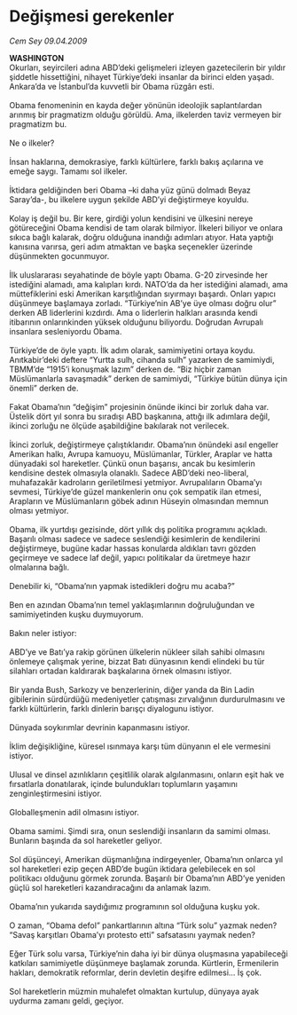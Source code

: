 # Değişmesi gerekenler

*Cem Sey 09.04.2009*

<div class="taraf_structure_2col_1zq">
<div class="margen_n">



 <p><b>WASHINGTON</b> <br/>Okurları, seyircileri adına ABD’deki gelişmeleri izleyen gazetecilerin bir yıldır şiddetle hissettiğini, nihayet Türkiye’deki insanlar da birinci elden yaşadı. Ankara’da ve İstanbul’da kuvvetli bir Obama rüzgârı esti. <br/><br/>Obama fenomeninin en kayda değer yönünün ideolojik saplantılardan arınmış bir pragmatizm olduğu görüldü. Ama, ilkelerden taviz vermeyen bir pragmatizm bu. <br/><br/>Ne o ilkeler? <br/><br/>İnsan haklarına, demokrasiye, farklı kültürlere, farklı bakış açılarına ve emeğe saygı. Tamamı sol ilkeler. <br/><br/>İktidara geldiğinden beri Obama –ki daha yüz günü dolmadı Beyaz Saray’da-, bu ilkelere uygun şekilde ABD’yi değiştirmeye koyuldu. <br/><br/>Kolay iş değil bu. Bir kere, girdiği yolun kendisini ve ülkesini nereye götüreceğini Obama kendisi de tam olarak bilmiyor. İlkeleri biliyor ve onlara sıkıca bağlı kalarak, doğru olduğuna inandığı adımları atıyor. Hata yaptığı kanısına varırsa, geri adım atmaktan ve başka seçenekler üzerinde düşünmekten gocunmuyor. <br/><br/>İlk uluslararası seyahatinde de böyle yaptı Obama. G-20 zirvesinde her istediğini alamadı, ama kalıpları kırdı. NATO’da da her istediğini alamadı, ama müttefiklerini eski Amerikan karşıtlığından sıyırmayı başardı. Onları yapıcı düşünmeye başlamaya zorladı. “Türkiye’nin AB’ye üye olması doğru olur” derken AB liderlerini kızdırdı. Ama o liderlerin halkları arasında kendi itibarının onlarınkinden yüksek olduğunu biliyordu. Doğrudan Avrupalı insanlara sesleniyordu Obama. <br/><br/>Türkiye’de de öyle yaptı. İlk adım olarak, samimiyetini ortaya koydu. Anıtkabir’deki deftere “Yurtta sulh, cihanda sulh” yazarken de samimiydi, TBMM’de “1915’i konuşmak lazım” derken de. “Biz hiçbir zaman Müslümanlarla savaşmadık” derken de samimiydi, “Türkiye bütün dünya için önemli” derken de. <br/><br/>Fakat Obama’nın “değişim” projesinin önünde ikinci bir zorluk daha var. Üstelik dört yıl sonra bu sıradışı ABD başkanına, attığı ilk adımlara değil, ikinci zorluğu ne ölçüde aşabildiğine bakılarak not verilecek. <br/><br/>İkinci zorluk, değiştirmeye çalıştıklarıdır. Obama’nın önündeki asıl engeller Amerikan halkı, Avrupa kamuoyu, Müslümanlar, Türkler, Araplar ve hatta dünyadaki sol hareketler. Çünkü onun başarısı, ancak bu kesimlerin kendisine destek olmasıyla olanaklı. Sadece ABD’deki neo-liberal, muhafazakâr kadroların geriletilmesi yetmiyor. Avrupalıların Obama’yı sevmesi, Türkiye’de güzel mankenlerin onu çok sempatik ilan etmesi, Arapların ve Müslümanların göbek adının Hüseyin olmasından memnun olması yetmiyor. <br/><br/>Obama, ilk yurtdışı gezisinde, dört yıllık dış politika programını açıkladı. Başarılı olması sadece ve sadece seslendiği kesimlerin de kendilerini değiştirmeye, bugüne kadar hassas konularda aldıkları tavrı gözden geçirmeye ve sadece laf değil, yapıcı politikalar da üretmeye hazır olmalarına bağlı. <br/><br/>Denebilir ki, “Obama’nın yapmak istedikleri doğru mu acaba?” <br/><br/>Ben en azından Obama’nın temel yaklaşımlarının doğruluğundan ve samimiyetinden kuşku duymuyorum. <br/><br/>Bakın neler istiyor: <br/><br/>ABD’ye ve Batı’ya rakip görünen ülkelerin nükleer silah sahibi olmasını önlemeye çalışmak yerine, bizzat Batı dünyasının kendi elindeki bu tür silahları ortadan kaldırarak başkalarına örnek olmasını istiyor. <br/><br/>Bir yanda Bush, Sarkozy ve benzerlerinin, diğer yanda da Bin Ladin gibilerinin sürdürdüğü medeniyetler çatışması zırvalığının durdurulmasını ve farklı kültürlerin, farklı dinlerin barışçı diyalogunu istiyor. <br/><br/>Dünyada soykırımlar devrinin kapanmasını istiyor. <br/><br/>İklim değişikliğine, küresel ısınmaya karşı tüm dünyanın el ele vermesini istiyor. <br/><br/>Ulusal ve dinsel azınlıkların çeşitlilik olarak algılanmasını, onların eşit hak ve fırsatlarla donatılarak, içinde bulundukları toplumların yaşamını zenginleştirmesini istiyor. <br/><br/>Globalleşmenin adil olmasını istiyor. <br/><br/>Obama samimi. Şimdi sıra, onun seslendiği insanların da samimi olması. Bunların başında da sol hareketler geliyor. <br/><br/>Sol düşünceyi, Amerikan düşmanlığına indirgeyenler, Obama’nın onlarca yıl sol hareketleri ezip geçen ABD’de bugün iktidara gelebilecek en sol politikacı olduğunu görmek zorunda. Başarılı bir Obama’nın ABD’ye yeniden güçlü sol hareketleri kazandıracağını da anlamak lazım. <br/><br/>Obama’nın yukarıda saydığımız programının sol olduğuna kuşku yok. <br/><br/>O zaman, “Obama defol” pankartlarının altına “Türk solu” yazmak neden? “Savaş karşıtları Obama’yı protesto etti” safsatasını yaymak neden? <br/><br/>Eğer Türk solu varsa, Türkiye’nin daha iyi bir dünya oluşmasına yapabileceği katkıları samimiyetle düşünmeye başlamak zorunda. Kürtlerin, Ermenilerin hakları, demokratik reformlar, derin devletin deşifre edilmesi... İş çok. <br/><br/>Sol hareketlerin müzmin muhalefet olmaktan kurtulup, dünyaya ayak uydurma zamanı geldi, geçiyor.</p>
<br/>
<br/>
<br/>



<br/>


<div id="taraf_not">
</div>

</div>


</div>
